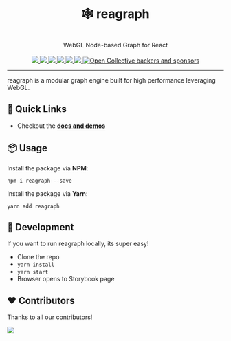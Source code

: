 <div align="center">
  <h1>🕸 reagraph</h1>
  <br />
  WebGL Node-based Graph for React
  <br /><br />
  <a href="https://github.com/reaviz/reagraph/workflows/build/">
    <img src="https://github.com/reaviz/reagraph/workflows/build/badge.svg?branch=master" />
  </a>
  <a href="https://npm.im/reagraph">
    <img src="https://img.shields.io/npm/v/reagraph.svg" />
  </a>
  <a href="https://npm.im/reagraph">
    <img src="https://badgen.net/npm/dw/reagraph" />
  </a>
  <a href="https://github.com/reaviz/reagraph/blob/master/LICENSE">
    <img src="https://badgen.now.sh/badge/license/apache2" />
  </a>
  <a href="https://bundlephobia.com/result?p=reagraph">
    <img src="https://badgen.net/bundlephobia/minzip/reagraph">
  </a>
  <a href="https://discord.gg/tt8wGExq35">
    <img src="https://img.shields.io/discord/773948315037073409?label=discord">
  </a>
  <a href="https://opencollective.com/reaviz">
    <img alt="Open Collective backers and sponsors" src="https://img.shields.io/opencollective/all/reaviz?label=backers">
  </a>
</div>

---

reagraph is a modular graph engine built for high performance leveraging WebGL.

## 🚀 Quick Links

- Checkout the [**docs and demos**](https://reagraph.dev)

## 📦 Usage

Install the package via **NPM**:

```
npm i reagraph --save
```

Install the package via **Yarn**:

```
yarn add reagraph
```

## 🔭 Development

If you want to run reagraph locally, its super easy!

- Clone the repo
- `yarn install`
- `yarn start`
- Browser opens to Storybook page

## ❤️ Contributors

Thanks to all our contributors!

<a href="https://github.com/reaviz/reaviz/graphs/contributors"><img src="https://opencollective.com/reaviz/contributors.svg?width=890" /></a>
